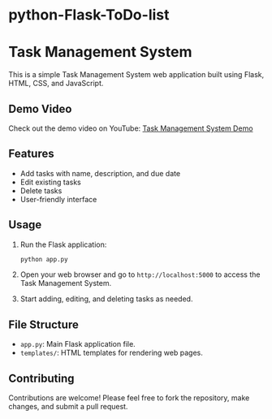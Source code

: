 # python-Flask-ToDo-list
# Task Management System

This is a simple Task Management System web application built using Flask, HTML, CSS, and JavaScript.

## Demo Video

Check out the demo video on YouTube: [Task Management System Demo](https://youtu.be/S_GCWDRYF9M)

## Features

- Add tasks with name, description, and due date
- Edit existing tasks
- Delete tasks
- User-friendly interface
  
## Usage

1. Run the Flask application:

    ```bash
    python app.py
    ```

2. Open your web browser and go to `http://localhost:5000` to access the Task Management System.

3. Start adding, editing, and deleting tasks as needed.

## File Structure

- `app.py`: Main Flask application file.
- `templates/`: HTML templates for rendering web pages.


## Contributing

Contributions are welcome! Please feel free to fork the repository, make changes, and submit a pull request.


